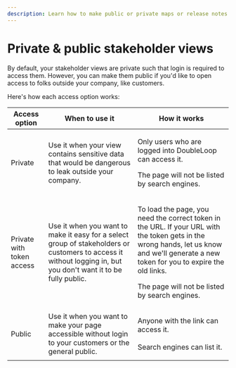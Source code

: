 ```yaml
---
description: Learn how to make public or private maps or release notes.
---
```


# Private & public stakeholder views

By default, your stakeholder views are private such that login is required to access them. However, you can make them public if you'd like to open access to folks outside your company, like customers.

Here's how each access option works:

| Access option             | When to use it                                                                                                                                                  | How it works                                                                                                                                                                                                                                         |
| ------------------------- | --------------------------------------------------------------------------------------------------------------------------------------------------------------- | ---------------------------------------------------------------------------------------------------------------------------------------------------------------------------------------------------------------------------------------------------- |
| Private                   | Use it when your view contains sensitive data that would be dangerous to leak outside your company.                                                             | <p>Only users who are logged into DoubleLoop can access it.</p><p>The page will not be listed by search engines.</p>                                                                                                                                 |
| Private with token access | Use it when you want to make it easy for a select group of stakeholders or customers to access it without logging in, but you don't want it to be fully public. | <p>To load the page, you need the correct token in the URL. If your URL with the token gets in the wrong hands, let us know and we'll generate a new token for you to expire the old links.</p><p>The page will not be listed by search engines.</p> |
| Public                    | Use it when you want to make your page accessible without login to your customers or the general public.                                                        | <p>Anyone with the link can access it.<br><br>Search engines can list it.</p>                                                                                                                                                                        |
